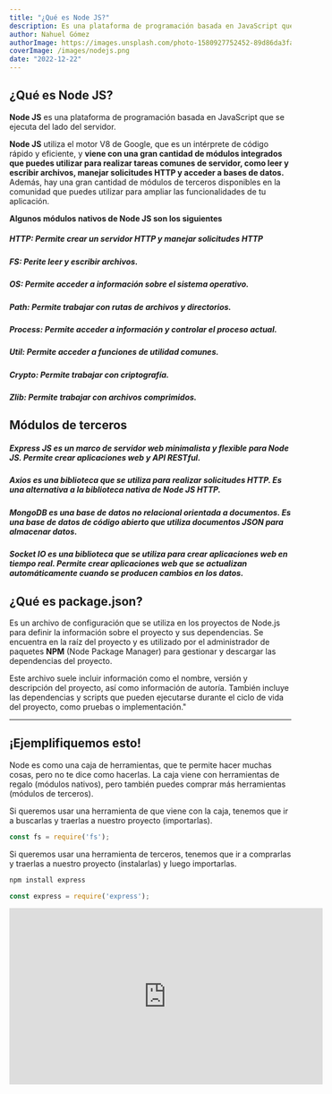```yaml
---
title: "¿Qué es Node JS?"
description: Es una plataforma de programación basada en JavaScript que se ejecuta del lado del servidor. 
author: Nahuel Gómez
authorImage: https://images.unsplash.com/photo-1580927752452-89d86da3fa0a?ixlib=rb-1.2.1&ixid=MnwxMjA3fDB8MHxwaG90by1wYWdlfHx8fGVufDB8fHx8&auto=format&fit=crop&w=1540&q=50
coverImage: /images/nodejs.png
date: "2022-12-22"
---
```


## **¿Qué es Node JS?**

**Node JS** es una plataforma de programación basada en JavaScript que se ejecuta del lado del servidor. 

**Node JS** utiliza el motor V8 de Google, que es un intérprete de código rápido y eficiente, y **viene con una gran cantidad de módulos integrados que puedes utilizar para realizar tareas comunes de servidor, como leer y escribir archivos, manejar solicitudes HTTP y acceder a bases de datos.** Además, hay una gran cantidad de módulos de terceros disponibles en la comunidad que puedes utilizar para ampliar las funcionalidades de tu aplicación.

**Algunos módulos nativos de Node JS son los siguientes**

##### **HTTP**: Permite crear un servidor HTTP y manejar solicitudes HTTP
##### **FS**: Perite leer y escribir archivos.
##### **OS**: Permite acceder a información sobre el sistema operativo.
##### **Path**: Permite trabajar con rutas de archivos y directorios.
##### **Process**: Permite acceder a información y controlar el proceso actual.
##### **Util**: Permite acceder a funciones de utilidad comunes.
##### **Crypto**: Permite trabajar con criptografía.
##### **Zlib**: Permite trabajar con archivos comprimidos.


## **Módulos de terceros**

##### **Express JS** es un marco de servidor web minimalista y flexible para Node JS. Permite crear aplicaciones web y API RESTful.

##### **Axios** es una biblioteca que se utiliza para realizar solicitudes HTTP. Es una alternativa a la biblioteca nativa de Node JS **HTTP**.

##### **MongoDB** es una base de datos no relacional orientada a documentos. Es una base de datos de código abierto que utiliza documentos JSON para almacenar datos.

##### **Socket IO** es una biblioteca que se utiliza para crear aplicaciones web en tiempo real. Permite crear aplicaciones web que se actualizan automáticamente cuando se producen cambios en los datos.

## **¿Qué es package.json?**

Es un archivo de configuración que se utiliza en los proyectos de Node.js para definir la información sobre el proyecto y sus dependencias. Se encuentra en la raíz del proyecto y es utilizado por el administrador de paquetes **NPM** (Node Package Manager) para gestionar y descargar las dependencias del proyecto.

Este archivo suele incluir información como el nombre, versión y descripción del proyecto, así como información de autoría. También incluye las dependencias y scripts que pueden ejecutarse durante el ciclo de vida del proyecto, como pruebas o implementación."

---

## **¡Ejemplifiquemos esto!**

Node es como una caja de herramientas, que te permite hacer muchas cosas, pero no te dice como hacerlas.
La caja viene con herramientas de regalo (módulos nativos), pero también puedes comprar más herramientas (módulos de terceros). 

Si queremos usar una herramienta de que viene con la caja, tenemos que ir a buscarlas y traerlas a nuestro proyecto (importarlas).

```js
const fs = require('fs');
```

Si queremos usar una herramienta de terceros, tenemos que ir a comprarlas y traerlas a nuestro proyecto (instalarlas) y luego importarlas.

```js
npm install express
```

```js
const express = require('express');
```

<iframe width="560" height="315" src="https://www.youtube.com/embed/NqnJuzHGrYs" title="YouTube video player" frameborder="0" allow="accelerometer; autoplay; clipboard-write; encrypted-media; gyroscope; picture-in-picture" allowfullscreen></iframe>